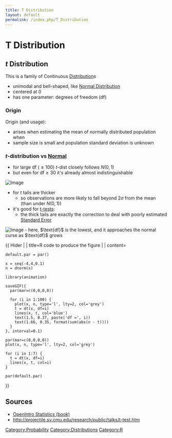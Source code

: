 ```yaml
---
title: T Distribution
layout: default
permalink: /index.php/T_Distribution
---
```


# T Distribution

## $t$ Distribution
This is a family of Continuous [Distribution](Distribution)s
- unimodal and bell-shaped, like [Normal Distribution](Normal_Distribution)
- centered at 0
- has one parameter: degrees of freedom ($\text{df}$)


### Origin
Origin (and usage):
- arises when estimating the mean of normally distributed population when 
- sample size is small and population standard deviation is unknown 



### $t$-distribution vs [Normal](Normal_Distribution)
- for large $\text{df}$ ($\geqslant 100$) $t$-dist closely follows $N(0,1)$
- but even for $\text{df} \geqslant 30$ it's already almost indistinguishable

<img src="http://habrastorage.org/files/2d3/6f1/963/2d36f1963cc54cd5be3534c691f68c1c.gif" alt="Image">

- for $t$ tails are thicker 
  - so observations are more likely to fall beyond 2$\sigma$ from the mean (than under $N(0,1)$)
- it's good for [t-tests](t-tests): 
  - the thick tails are exactly the correction to deal with poorly estimated [Standard Error](Standard_Error)


<img src="http://habrastorage.org/files/502/05d/b61/50205db619254cd9a7eded5d7579cabe.png" alt="Image">
- here, $\text{df}$ is the lowest, and it approaches the normal curse as $\text{df}$ grows

{{ Hider |  |   title=R code to produce the figure |  |   content=
```carbon
default.par = par()

x = seq(-4,4,0.1)
n = dnorm(x)

library(animation)

saveGIF({
  par(mar=c(0,0,0,0))
  
  for (i in 1:100) {
    plot(x, n, type='l', lty=2, col='grey')
    t = dt(x, df=i)
    lines(x, t, col='blue')
    text(1.5, 0.37, paste('df =', i))
    text(1.66, 0.35, format(sum(abs(n - t)))) 
  }
}, interval=0.1)

par(mar=c(0,0,0,0))
plot(x, n, type='l', lty=2, col='grey')

for (i in 1:7) {
  t = dt(x, df=i)
  lines(x, t, col=i)
}

par(default.par)
```
}}



## Sources
- [OpenIntro Statistics (book)](OpenIntro_Statistics_(book))
- http://projectile.sv.cmu.edu/research/public/talks/t-test.htm

[Category:Probability](Category_Probability)
[Category:Distributions](Category_Distributions)
[Category:R](Category_R)